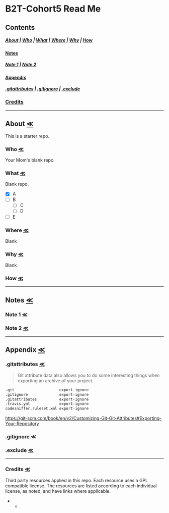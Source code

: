 # B2T-Cohort5 Read Me

## Contents
##### [About](#about-rewind) | [Who](#who-rewind) | [What](#what-rewind) | [Where](#where-rewind) | [Why](#why-rewind) | [How](#how-rewind)

#### [Notes](#notes-rewind)

##### [Note 1](#note-1-rewind) | [Note 2](#note-2-rewind)

#### [Appendix](#appendix-rewind)
##### [.gitattributes](#gitattributes-rewind) | [.gitignore](#gitignore-rewind) | [.exclude](#exclude-rewind)

### [Credits](#credits-rewind)
-----------------------------------------------------------------------------------------------------------------------
## About [&#8810;](#b2t-cohort5-read-me)

This is a starter repo.

### Who [&#8810;](#b2t-cohort5-read-me)

Your Mom's blank repo.

### What [&#8810;](#b2t-cohort5-read-me)

Blank repo.

- [x] A
- [ ] B
  - [ ] C
  - [ ] D
- [ ] E

### Where [&#8810;](#b2t-cohort5-read-me)

Blank

### Why [&#8810;](#b2t-cohort5-read-me)

Blank

### How [&#8810;](#b2t-cohort5-read-me)

________________________________________________________________________________
## Notes [&#8810;](#b2t-cohort5-read-me)

### Note 1 [&#8810;](#b2t-cohort5-read-me)


### Note 2 [&#8810;](#b2t-cohort5-read-me)

________________________________________________________________________________
## Appendix [&#8810;](#b2t-cohort5-read-me)

### .gitattributes [&#8810;](#b2t-cohort5-read-me)

> Git attribute data also allows you to do some interesting things when exporting an archive of your project.

```markdown
.git                    export-ignore
.gitignore              export-ignore
.gitattributes          export-ignore
.travis.yml             export-ignore
codesniffer.ruleset.xml export-ignore
```

https://git-scm.com/book/en/v2/Customizing-Git-Git-Attributes#Exporting-Your-Repository

### .gitignore [&#8810;](#b2t-cohort5-read-me)


### .exclude [&#8810;](#b2t-cohort5-read-me)

________________________________________________________________________________

### Credits [&#8810;](#b2t-cohort5-read-me)

Third party resources applied in this repo. Each resource uses a GPL compatible license. The resources are listed according to each individual license, as noted, and have links where applicable.

*
  *
